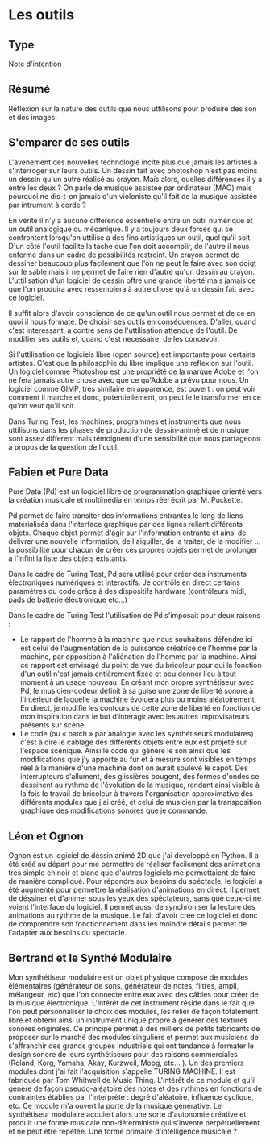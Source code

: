 Les outils
==========

Type
----

Note d'intention

Résumé
------

Reflexion sur la nature des outils que nous uttilisons pour produire des son et des images.

S'emparer de ses outils
-----------------------

L'avenement des nouvelles technologie incite plus que jamais les artistes à s'interroger sur leurs outils. Un dessin fait avec photoshop n'est pas moins un dessin qu'un autre réalisé au crayon. Mais alors, quelles différences il y a entre les deux ? On parle de musique assistée par ordinateur (MAO) mais pourquoi ne dis-t-on jamais d'un violoniste qu'il fait de la  musique assistée par intrument à corde ?

En vérité il n'y a aucune difference essentielle entre un outil numérique et un outil analogique ou mécanique. Il y a toujours deux forces qui se confrontent lorsqu'on uttilise a des fins artistiques un outil, quel qu'il soit. D'un côté l'outil facilite la tache que l'on doit accomplir, de l'autre il nous enferme dans un cadre de possibilités restreint. Un crayon permet de dessiner beaucoup plus facilement que l'on ne peut le faire avec son doigt sur le sable mais il ne permet de faire rien d'autre qu'un dessin au crayon. L'uttilisation d'un logiciel de dessin offre une grande liberté mais jamais ce que l'on produira avec ressemblera à autre chose qu'à un dessin fait avec ce logiciel.

Il suffit alors d'avoir conscience de ce qu'un outil nous permet et de ce en quoi il nous formate. De choisir ses outils en conséquences. D'aller, quand c'est interessant, à contre sens de l'uttilisation attendue de l'outil. De modifier ses outils et, quand c'est necessaire, de les concevoir.

Si l'uttilisation de logiciels libre (open source) est importante pour certains artistes. C'est que la philosophie du libre implique une reflexion sur l'outil. Un logiciel comme Photoshop est une propriété de la marque Adobe et l'on ne fera jamais autre chose avec que ce qu'Adobe a prévu pour nous. Un logiciel comme GIMP, très similaire en apparence, est ouvert : on peut voir comment il marche et donc, potentiellement, on peut le le transformer en ce qu'on veut qu'il soit.

Dans Turing Test, les machines, programmes et instruments que nous uttilisons dans les phases de production de dessin-animé et de musique sont assez different mais témoignent d'une sensibilité que nous partageons à propos de la question de l'outil.

Fabien et Pure Data
--------------------

Pure Data (Pd) est un logiciel libre de programmation graphique orienté vers la création musicale et multimédia en temps réel écrit par M. Puckette.

Pd permet de faire transiter des informations entrantes le long de liens matérialisés dans l'interface graphique par des lignes reliant différents objets. Chaque objet permet d'agir sur l'information entrante et ainsi de délivrer une nouvelle information, de l'aiguiller, de la traiter, de la modifier … la possibilité pour chacun de créer ces propres objets permet de prolonger à l'infini la liste des objets existants.

Dans le cadre de Turing Test, Pd sera utilisé pour créer des instruments électroniques numériques et interactifs. Je contrôle en direct certains paramètres du code grâce à des dispositifs hardware (contrôleurs midi, pads de batterie électronique etc...)

Dans le cadre de Turing Test l'utilisation de Pd s'imposait pour deux raisons :

-  Le rapport de l'homme à la machine que nous souhaitons défendre ici est celui de l'augmentation de la puissance créatrice de l'homme par la machine, par opposition à l'aliénation de l'homme par la machine. Ainsi ce rapport est envisagé du point de vue du bricoleur pour qui la fonction d'un outil n'est jamais entièrement fixée et peu donner lieu à tout moment à un usage nouveau. En créant mon propre synthétiseur avec Pd, le musicien-codeur définit à sa guise une zone de liberté sonore à l'intérieur de laquelle la machine évoluera plus ou moins aléatoirement. En direct, je modifie les contours de cette zone de liberté en fonction de mon inspiration dans le but d’interagir avec les autres improvisateurs présents sur scène.
-  Le code (ou « patch » par analogie avec les synthétiseurs modulaires) c'est à dire le câblage des différents objets entre eux est projeté sur l'espace scénique. Ainsi le code qui génère le son ainsi que les modifications que j'y apporte au fur et à mesure sont visibles en temps réel à la manière d'une machine dont on aurait soulevé le capot. Des interrupteurs s'allument, des glissières bougent, des formes d'ondes se dessinent au rythme de l'évolution de la musique, rendant ainsi visible à la fois le travail de bricoleur à travers l'organisation approximative des différents modules que j'ai créé, et celui de musicien par la transposition graphique des modifications sonores que je commande.


Léon et Ognon
--------------

Ognon est un logiciel de déssin animé 2D que j'ai développé en Python. Il a été créé au départ pour me permettre de réaliser facilement des animations très simple en noir et blanc que d'autres logiciels me permettaient de faire de manière compliqué. Pour répondre aux besoins du spéctacle, le logiciel a été augmenté pour permettre la réalisation d'animations en direct. Il permet de déssiner et d'animer sous les yeux des spéctateurs, sans que ceux-ci ne voient l'interface du logiciel. Il permet aussi de synchroniser la lecture des animations au rythme de la musique. Le fait d'avoir créé ce logiciel et donc de comprendre son fonctionnement dans les moindre détails permet de l'adapter aux besoins du spectacle.

Bertrand et le Synthé Modulaire
-------------------------------

Mon synthétiseur modulaire est un objet physique composé de modules élémentaires (générateur de sons, générateur de notes, filtres, ampli, mélangeur, etc) que l'on connecte entre eux avec des câbles pour créer de la musique électronique. L'intérêt de cet instrument réside dans le fait que l'on peut personnaliser le choix des modules, les relier de façon totalement libre et obtenir ainsi un instrument unique propre à générer des textures sonores originales. Ce principe permet à des milliers de petits fabricants de proposer sur le marché des modules singuliers et permet aux musiciens de s'affranchir des grands groupes industriels qui ont tendance à formater le design sonore de leurs synthétiseurs pour des raisons commerciales (Roland, Korg, Yamaha, Akay, Kurzweil, Moog, etc… ). Un des premiers modules dont j'ai fait l'acquisition s'appelle TURING MACHINE. Il est fabriquée par Tom Whitwell de Music Thing. L'intérêt de ce module et qu'il génère de façon pseudo-aléatoire des notes et des rythmes en fonctions de contraintes établies par l'interprète : degré d'aléatoire, influence cyclique, etc. Ce module m'a ouvert la porte de la musique générative. Le synthétiseur modulaire acquiert alors une sorte d'autonomie créative et produit une forme musicale non-déterministe qui s'invente perpétuellement et ne peut être répétée. Une forme primaire d'intelligence musicale ?
